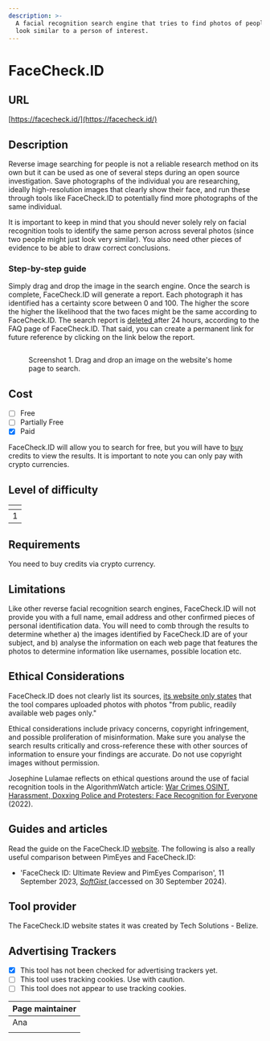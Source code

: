 ```yaml
---
description: >-
  A facial recognition search engine that tries to find photos of people that
  look similar to a person of interest.
---
```


# FaceCheck.ID

## URL

[https://facecheck.id/](https://facecheck.id/)

## Description

Reverse image searching for people is not a reliable research method on its own but it can be used as one of several steps during an open source investigation. Save photographs of the individual you are researching, ideally high-resolution images that clearly show their face, and run these through tools like FaceCheck.ID to potentially find more photographs of the same individual.&#x20;

It is important to keep in mind that you should never solely rely on facial recognition tools to identify the same person across several photos (since two people might just look very similar). You also need other pieces of evidence to be able to draw correct conclusions.

### Step-by-step guide

Simply drag and drop the image in the search engine. Once the search is complete, FaceCheck.ID will generate a report. Each photograph it has identified has a certainty score between 0 and 100. The higher the score the higher the likelihood that the two faces might be the same according to FaceCheck.ID. The search report is [deleted ](https://facecheck.id/Face-Search/FAQ)after 24 hours, according to the FAQ page of FaceCheck.ID. That said, you can create a permanent link for future reference by clicking on the link below the report.

<figure><img src=".gitbook/assets/image.png" alt=""><figcaption><p>Screenshot 1. Drag and drop an image on the website's home page to search. </p></figcaption></figure>

## Cost

* [ ] Free
* [ ] Partially Free
* [x] Paid

FaceCheck.ID will allow you to search for free, but you will have to [buy ](https://facecheck.id/buy)credits to view the results. It is important to note you can only pay with crypto currencies.

## &#x20;Level of difficulty

<table><thead><tr><th data-type="rating" data-max="5"></th></tr></thead><tbody><tr><td>1</td></tr></tbody></table>

## Requirements

You need to buy credits via crypto currency.

## Limitations

Like other reverse facial recognition search engines, FaceCheck.ID will not provide you with a full name, email address and other confirmed pieces of personal identification data. You will need to comb through the results to determine whether a) the images identified by FaceCheck.ID are of your subject, and b) analyse the information on each web page that features the photos to determine information like usernames, possible location etc.&#x20;

## Ethical Considerations

FaceCheck.ID does not clearly list its sources, [its website only states](https://facecheck.id/Face-Search/Privacy) that the tool compares uploaded photos with photos "from public, readily available web pages only."

Ethical considerations include privacy concerns, copyright infringement, and possible proliferation of misinformation. Make sure you analyse the search results critically and cross-reference these with other sources of information to ensure your findings are accurate. Do not use copyright images without permission.&#x20;

Josephine Lulamae reflects on ethical questions around the use of facial recognition tools in the AlgorithmWatch article: [War Crimes OSINT, Harassment, Doxxing Police and Protesters: Face Recognition for Everyone](https://algorithmwatch.org/en/face-recognition-for-everyone/) (2022).

## Guides and articles

Read the guide on the FaceCheck.ID [website](https://facecheck.id/Face-Search-Effective-Face-Lookup). The following is also a really useful comparison between PimEyes and FaceCheck.ID:

* 'FaceCheck ID: Ultimate Review and PimEyes Comparison', 11 September 2023, [_SoftGist_ ](https://softgist.com/facecheck-id-review)(accessed on 30 September 2024).

## Tool provider

The FaceCheck.ID website states it was created by Tech Solutions - Belize.

## Advertising Trackers

* [x] This tool has not been checked for advertising trackers yet.
* [ ] This tool uses tracking cookies. Use with caution.
* [ ] This tool does not appear to use tracking cookies.

| Page maintainer |
| --------------- |
| Ana             |
|                 |

